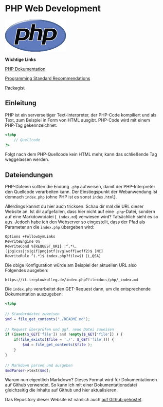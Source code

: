 # PHP Web Development

![PHP-Logo](/docs/img/new-php-logo.png)

**Wichtige Links**


[PHP Dokumentation](https://www.php.net/manual/de/)

[Programming Standard Recommendations](https://www.php-fig.org/psr/)

[Packagist](https://packagist.org/)

## Einleitung

PHP ist ein serverseitiger Text-Interpreter, der PHP-Code kompiliert und als Text,
zum Beispiel in Form von HTML ausgibt. PHP-Code wird mit einem PHP-Tag gekennzeichnet:

````php
<?php
    // Quellcode
?>
````

Folgt nach dem PHP-Quellcode kein HTML mehr, kann das schließende Tag weggelassen werden.

## Dateiendungen

PHP-Dateien sollten die Endung ``.php`` aufweisen, damit der PHP-Interpreter den Quellcode verarbeiten kann.
Der Einstiegspunkt der Webanwendung ist demnach ``index.php`` (ohne PHP ist es sonst ``index.html``).

Allerdings kannst du hier auch tricksen. Schau dir mal die URL dieser Website an. Ist dir
aufgefallen, dass hier nicht auf eine ``.php``-Datei, sondern auf eine Markdowndatei (``_index.md``)
verwiesen wird? Tatsächlich sieht es so aus. Jedoch habe ich den Webserver so eingestellt,
dass der Pfad als Parameter an die ``index.php`` übergeben wird:

````shell
Options +FollowSymLinks
RewriteEngine On
RewriteCond %{REQUEST_URI} !^.*\.(jpg|css|js|gif|png|otf|svg|woff|woff2)$ [NC]
RewriteRule ^(.*)$ index.php?file=$1 [L,QSA]
````

Die obige Konfiguration würde am Beispiel der aktuellen URL also Folgendes ausgeben:

````shell
https://it.treptowkolleg.de/index.php?file=docs/php/_index.md
````

Die ``index.php`` verarbeitet den GET-Request dann, um die entsprechende Dokumentation
auszugeben:

````php
<?php

// Standarddatei zuweisen
$md = file_get_contents("./README.md");

// Request überprüfen und ggf. neue Datei zuweisen
if (isset($_GET['file']) and !empty($_GET['file']) ) {
    if(file_exists($file = './'. $_GET['file'])) {
        $md = file_get_contents($file );
    }
}

// Markdown parsen und ausgeben
$mdParser->text($md);

````

Warum nun eigentlich Markdown? Dieses Format wird für Dokumentationen auf Github verwendet.
So kann ich mit einer Dokumentationsdatei gleichzeitig die Inhalte auf Github und hier
aktualisieren.

Das Repository dieser Website ist nämlich auch [auf Github gehostet](https://github.com/btinet/treptowkolleg).





